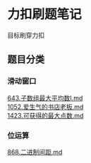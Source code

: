 # 力扣刷题笔记

目标刷穿力扣

## 题目分类
<!-- categoryStart -->
### 滑动窗口  
[643.子数组最大平均数I.md](post/643.子数组最大平均数I.md)  
[1052.爱生气的书店老板.md](post/1052.爱生气的书店老板.md)  
[1423.可获得的最大点数.md](post/1423.可获得的最大点数.md)  
### 位运算  
[868.二进制间距.md](post/868.二进制间距.md)  

<!-- categoryEnd -->
